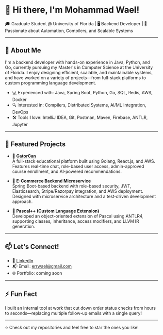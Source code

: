 # 👋 Hi there, I'm Mohammad Wael!

🎓 Graduate Student @ University of Florida | 🖥️ Backend Developer | 🚀 Passionate about Automation, Compilers, and Scalable Systems

---

## 🧠 About Me

I'm a backend developer with hands-on experience in Java, Python, and Go, currently pursuing my Master's in Computer Science at the University of Florida. I enjoy designing efficient, scalable, and maintainable systems, and have worked on a variety of projects—from full-stack platforms to custom programming language development.

- 💻 Experienced with: Java, Spring Boot, Python, Go, SQL, Redis, AWS, Docker
- 🔍 Interested in: Compilers, Distributed Systems, AI/ML Integration, DevOps
- 🛠️ Tools I love: IntelliJ IDEA, Git, Postman, Maven, Firebase, ANTLR, Jupyter

---

## 📂 Featured Projects

- 🔧 **[GatorCan](https://github.com/itswael/GatorCan)**  
  A full-stack educational platform built using Golang, React.js, and AWS. Features real-time chat, role-based user access, admin-approved course enrollment, and AI-powered recommendations.

- 🧾 **E-Commerce Backend Microservice**  
  Spring Boot-based backend with role-based security, JWT, Elasticsearch, Stripe/Razorpay integration, and AWS deployment. Designed with microservice architecture and a test-driven development approach.

- 🧪 **Pascal++ (Custom Language Extension)**  
  Developed an object-oriented extension of Pascal using ANTLR4, supporting classes, inheritance, access modifiers, and LLVM IR generation.

---

## 📫 Let's Connect!

- 💼 [LinkedIn](https://linkedin.com/in/itswael)
- 📬 Email: errwael@gmail.com
- 🌐 Portfolio: coming soon

---

## ⚡ Fun Fact

I built an internal tool at work that cut down order status checks from hours to seconds—replacing multiple follow-up emails with a single query!

---

⭐ Check out my repositories and feel free to star the ones you like!
